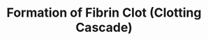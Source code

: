 ---
annotations:
- type: Pathway Ontology
  value: coagulation cascade pathway
authors:
- MaintBot
- Khanspers
- Ariutta
- ReactomeTeam
- Anwesha
- Mkutmon
description: The formation of a fibrin clot at the site of an injury to the wall of
  a normal blood vessel is an essential part of the process to stop blood loss after
  vascular injury.  The reactions that lead to fibrin clot formation are commonly
  described as a cascade, in which the product of each step is an enzyme or cofactor
  needed for following reactions to proceed efficiently.  The entire clotting cascade
  can be divided into three portions, the extrinsic pathway, the intrinsic pathway,
  and the common pathway.  The extrinsic pathway begins with the release of tissue
  factor at the site of vascular injury and leads to the activation of factor X.  The
  intrinsic pathway provides an alternative mechanism for activation of factor X,
  starting from the activation of factor XII.  The common pathway consists of the
  steps linking the activation of factor X to the formation of a multimeric, cross-linked
  fibrin clot.  Each of these pathways includes not only a cascade of events that
  generate the catalytic activities needed for clot formation, but also numerous positive
  and negative regulatory events.  View original pathway at [http://www.reactome.org/PathwayBrowser/#DIAGRAM=140877
  Reactome].
last-edited: 2021-01-25
organisms:
- Homo sapiens
redirect_from:
- /index.php/Pathway:WP1818
- /instance/WP1818
schema-jsonld:
- '@context': https://schema.org/
  '@id': https://wikipathways.github.io/pathways/WP1818.html
  '@type': Dataset
  creator:
    '@type': Organization
    name: WikiPathways
  description: The formation of a fibrin clot at the site of an injury to the wall
    of a normal blood vessel is an essential part of the process to stop blood loss
    after vascular injury.  The reactions that lead to fibrin clot formation are commonly
    described as a cascade, in which the product of each step is an enzyme or cofactor
    needed for following reactions to proceed efficiently.  The entire clotting cascade
    can be divided into three portions, the extrinsic pathway, the intrinsic pathway,
    and the common pathway.  The extrinsic pathway begins with the release of tissue
    factor at the site of vascular injury and leads to the activation of factor X.  The
    intrinsic pathway provides an alternative mechanism for activation of factor X,
    starting from the activation of factor XII.  The common pathway consists of the
    steps linking the activation of factor X to the formation of a multimeric, cross-linked
    fibrin clot.  Each of these pathways includes not only a cascade of events that
    generate the catalytic activities needed for clot formation, but also numerous
    positive and negative regulatory events.  View original pathway at [http://www.reactome.org/PathwayBrowser/#DIAGRAM=140877
    Reactome].
  keywords:
  - kallikrein:alpha2-macroglobulin
  - 'thrombin heavy chain '
  - factor XII
  - precursor
  - SERPIND1
  - protein C
  - 'F12 T328R '
  - PalmC-F3
  - 'bivalirudin '
  - Zn2+
  - A2M tetramer
  - 'thrombin light chain '
  - TF:F7
  - PROCR:Protein C
  - Extracellular
  - factor IXa
  - VIII
  - F5(535-737)
  - FVIIIa:FIXa:PROS1
  - fibrin monomer
  - activation peptide
  - PROC(200-211)
  - factor VIIa
  - 'factor XIII A chain '
  - (329-615)
  - (compounds)
  - 'F13B '
  - factor XIII
  - Factor IIa
  - 'FGB(31-491) '
  - PROCR:Activated
  - 'KLKB1(20-638) '
  - factor VIIIa A1
  - 'KLKB1(20-390) '
  - SERPINE2:GAG
  - 'PROC(200-461) '
  - inactivating
  - 'factor VIII light chain '
  - (factor
  - kininogen:C1q
  - F12 variant (20-328)
  - factor X activation
  - 'GP1BB '
  - 'F9(227-461) R384L '
  - 'F8(20-355) '
  - FVIIIa:FIXa R384L
  - PRTN3:CD177
  - multimer
  - binding protein
  - 'TFPI '
  - 'factor VIIIa A3 C1 C2 polypeptide '
  - prekallikrein:kininogen:C1q binding protein tetramer
  - F2R
  - (peptide)
  - 'FGA '
  - 'factor VIIa heavy chain '
  - 11xCbxE-PROS1
  - factor VIIIa B A3
  - thrombin:SERPINC1:SERPINC1 activators
  - 'F12 T328K(20-328) '
  - SERPINA5:Activated
  - 'factor XIIIa A chain '
  - 'factor Va light chain '
  - 10xCbxE-F7(61-466):Ca2+
  - factor
  - 'FGA(20-866) '
  - PROCR(18-?)
  - fibrin multimer
  - 'factor VIIIa A1 polypeptide '
  - 'F8(392-759) R717L '
  - factor Va
  - 'F8(20-391) S308L '
  - F12 variant
  - factor Xa
  - 'factor XIa heavy chain '
  - 'F12 T328R(20-328) '
  - thrombin
  - NH4+
  - 'F8(20-391) A303E '
  - 'GP1BA '
  - intermediate form
  - factor XIIa:C1Inh
  - C:Protein S
  - 'factor IXa heavy chain '
  - activators
  - FGB(31-44)
  - IIa):SERPIND1
  - Inactivated factor
  - prolylcarboxypeptidase dimer
  - F8(582-640)
  - FGA(20-35)
  - inhibitors:IIa
  - Ca2+
  - 'factor XIIa light chain '
  - 'FGB '
  - factor V activation
  - activated
  - factor multimer
  - 'F12 T328R (373-615) '
  - 'C1QBP '
  - '8xCbxE-3D-PROC(43-197) '
  - 'F8(392-759) R550C '
  - (peptide):IIa
  - TFPI
  - A1:A3-C1-C2
  - Activated protein
  - PROCR(18-?):PRTN3:CD177
  - 'SERPINC1 '
  - 'factor XIa light chain '
  - '11xCbxE-3D-F10(41-179) '
  - PROCR(18-?):Activated protein C
  - 'VWF(764-2813) '
  - activated thrombin
  - F8(356-372)
  - 'KNG1(19-644) '
  - polypeptide
  - 'F8(373-581) '
  - (373-615)
  - kallikrein:kininogen:C1q binding protein tetramer
  - defective A1 domain
  - 'F12 T328K (373-615) '
  - 12xCbxE-3D-F9(47-461)
  - 'F12 T328R (329-615) '
  - 'PRCP '
  - XIa:GPIb:GPIX:GPV
  - 'SERPINC1(33-425) '
  - Activated protein C
  - 'PROCR '
  - 'F2R '
  - Va:Xa:Factor Xa
  - 'F8(392-759) N713I '
  - SERPINC1:SERPINC1
  - 'SERPINA5 '
  - (factor IIa)
  - variant:A3-C1-C2
  - tetramer
  - 'factor X heavy chain '
  - F13B
  - sequestered tissue
  - crosslinked
  - F5(335-534)
  - '10xCbxE-F7(61-212) '
  - factor V
  - inhibitors
  - Platelet Factor 4
  - Xa
  - factor Vi
  - TFPI:TF:F7a:factor
  - 'KLKB1(391-638) '
  - 'factor VIIIa A2 polypeptide '
  - 'PRTN3 '
  - KNG1(19-644)
  - von Willibrand
  - 10xCbxE-F2(44-622)
  - 'PF4V1(31-104) '
  - F9(29-461)
  - Fibrinogen
  - acidic polypeptide
  - factor XI
  - thrombin:thrombomodulin
  - C1q binding protein
  - 'F8(392-759) R717W '
  - factor VIII:von
  - complexes
  - 'factor XI monomer '
  - fibrin multimer,
  - 'KNG1(390-644) '
  - 'GP5 '
  - '10xCbxE-F7(61-466) '
  - 'F8(392-759) R550G '
  - factor XI:GPIb-IX-V
  - 'PROCR(18-?) '
  - PROCR
  - 'factor Xa heavy chain '
  - 'F5(29-334) '
  - defective A2 domain
  - factor XIII cleaved
  - peptide
  - Va:Xa
  - 'SERPIND1 '
  - 'PF4(32-101) '
  - thrombin:cleaved
  - 'factor XIIa heavy chain '
  - SERPINC1
  - TF:F7a
  - factor XIIa
  - 'PalmC-F3 '
  - SERPING1
  - factor VIII
  - GPIb-IX-V
  - 10xCbxE-F2(44-327)
  - domain variant
  - Factor Xa inhibitors
  - KLKB1(20-638)
  - 'F5(29-534) '
  - THBD
  - 'factor VIII heavy chain '
  - GAG
  - KNG:C1q binding
  - '11xCbxE-PROS1 '
  - 'CD177 '
  - 'FGG '
  - protein tetramer
  - Factor VIII
  - 'GAG '
  - IXa
  - factor XIII A chain
  - factor XIIIa
  - kallikrein:C1Inh
  - 'F12 T328K (329-615) '
  - 'SERPINE2 '
  - 'PROC(212-461) '
  - 'apixaban '
  - factor VIIIa
  - 'dalteparin '
  - Protein C
  - F8(392-759) A2
  - 'A2M '
  - SERPINC1 activators
  - factor VIIIa:factor
  - 'SERPINC1(426-464) '
  - SERPINA5
  - factor X
  - 'SERPING1 '
  - factor VIIIa A2
  - Willebrand factor
  - 'F8(392-759) R550H '
  - 'argatroban '
  - 'GP9 '
  - factor VIIIa with
  - '12xCbxE-3D-F9(47-191) '
  - complex
  - Bradykinin
  - (compounds):IIa
  - factor Xa:Factor Xa
  - 'F12 T328K '
  - 'KNG1(19-380) '
  - factor IX activation
  - SERPINE2:GAG:activated thrombin (factor IIa)
  - protein C:F2R
  - Plasma kallikrein
  - 'factor Va heavy chain '
  - 'THBD '
  - 'Ca2+ '
  license: CC0
  name: Formation of Fibrin Clot (Clotting Cascade)
seo: CreativeWork
title: Formation of Fibrin Clot (Clotting Cascade)
wpid: WP1818
---